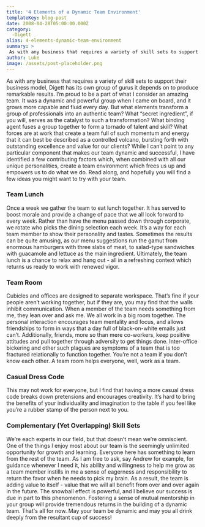 ```yaml
---
title: '4 Elements of a Dynamic Team Environment'
templateKey: blog-post
date: 2008-04-28T05:00:00.000Z
category: 
  -Digett
alias: 4-elements-dynamic-team-environment
summary: > 
 As with any business that requires a variety of skill sets to support their business model, Digett has its own group of gurus it depends on to produce remarkable results. I’m proud to be a part of what I consider an amazing team. It was a dynamic and powerful group when I came on board, and it grows more capable and fluid every day.
author: Luke
image: /assets/post-placeholder.png
---
```


As with any business that requires a variety of skill sets to support their business model, Digett has its own group of gurus it depends on to produce remarkable results. I’m proud to be a part of what I consider an amazing team. It was a dynamic and powerful group when I came on board, and it grows more capable and fluid every day. But what elements transform a group of professionals into an authentic team? What “secret ingredient”, if you will, serves as the catalyst to such a transformation? What binding agent fuses a group together to form a tornado of talent and skill? What forces are at work that create a team full of such momentum and energy that it can best be described as a controlled volcano, bursting forth with outstanding excellence and value for our clients? While I can’t point to any particular component that makes our team dynamic and successful, I have identified a few contributing factors which, when combined with all our unique personalities, create a team environment which frees us up and empowers us to do what we do. Read along, and hopefully you will find a few ideas you might want to try with your team.

### Team Lunch

Once a week we gather the team to eat lunch together. It has served to boost morale and provide a change of pace that we all look forward to every week. Rather than have the menu passed down through corporate, we rotate who picks the dining selection each week. It’s a way for each team member to show their personality and tastes. Sometimes the results can be quite amusing, as our menu suggestions run the gamut from enormous hamburgers with three slabs of meat, to salad-type sandwiches with guacamole and lettuce as the main ingredient. Ultimately, the team lunch is a chance to relax and hang out - all in a refreshing context which returns us ready to work with renewed vigor.

### Team Room

Cubicles and offices are designed to separate workspace. That’s fine if your people aren’t working together, but if they are, you may find that the walls inhibit communication. When a member of the team needs something from me, they lean over and ask me. We all work in a big room together. The personal interaction encourages team mentality and focus, and allows friendships to form in ways that a day full of black-on-white emails just can’t. Additionally, friends, more so than mere co-workers, keep positive attitudes and pull together through adversity to get things done. Inter-office bickering and other such plagues are symptoms of a team that is too fractured relationally to function together. You’re not a team if you don’t know each other. A team room helps everyone, well, work as a team.

### Casual Dress Code

This may not work for everyone, but I find that having a more casual dress code breaks down pretensions and encourages creativity. It’s hard to bring the benefits of your individuality and imagination to the table if you feel like you’re a rubber stamp of the person next to you.

### Complementary (Yet Overlapping) Skill Sets

We’re each experts in our field, but that doesn’t mean we’re omniscient. One of the things I enjoy most about our team is the seemingly unlimited opportunity for growth and learning. Everyone here has something to learn from the rest of the team. As I am free to ask, say Andrew for example, for guidance whenever I need it, his ability and willingness to help me grow as a team member instills in me a sense of eagerness and responsibility to return the favor when he needs to pick my brain. As a result, the team is adding value to itself - value that we will all benefit from over and over again in the future. The snowball effect is powerful, and I believe our success is due in part to this phenomenon. Fostering a sense of mutual mentorship in your group will provide tremendous returns in the building of a dynamic team. That's all for now. May your team be dynamic and may you all drink deeply from the resultant cup of success!